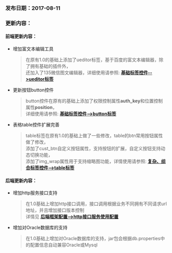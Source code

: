 ### 发布日期：2017-08-11

### 更新内容：

#### 前端更新内容：

* 增加富文本编辑工具
  > 在原有1.0的基础上添加了ueditor标签，基于百度的富文本编辑器，除了拥有基础的插件外，  
  > 还加入了135微信图文编辑器，详细使用请参照:   [**基础标签控件--&gt;ueditor标签**](/ji-ben-biao-dan-kong-jian/ueditorbiao-qian.md)
* 更新按钮button控件
  > button控件在原有的基础上添加了权限控制属性**auth\_key**和位置控制属性**position**，  
  > 详细使用请参照: [**基础标签控件--&gt;button标签**](/ji-ben-biao-dan-kong-jian/buttonbiao-qian-3010-shi-3011.md)
* 表格table控件扩展完善
  > table标签在原有1.0的基础上做了一些修改，table的btn常用按钮属性做了修改，  
  > 添加了cust\_btn自定义按钮属性，支持按钮的扩展，自定义按钮支持动态切换功能，  
  > 添加了img\_wrap属性用于支持缩略图功能，详情使用请参照: [**复杂、组合标签控件--&gt;table标签**](/ji-ben-biao-dan-kong-jian/tablebiao-qian-3010-zhu-3011.md)

#### 后端更新内容：

* 增加http服务接口支持
  > 在1.0基础上增加http接口调用，接口调用根据业务不同拥有不同请求url地址，并且增加接口版本控制  
  > 详情见 [**后端框架配置--&gt;http接口服务使用配置**](/kuang-jia-she-zhi/httpjie-kou-fu-wu-shi-yong-pei-zhi.md)
* 增加对Oracle数据库的支持
  > 在1.0基础上增加对Oracle数据库的支持，jar包会根据db.properties中的配置信息自动兼容Oracle或Mysql



